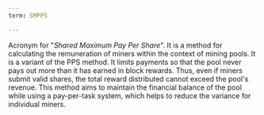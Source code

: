 ```yaml
---
term: SMPPS

---
```

Acronym for "*Shared Maximum Pay Per Share*". It is a method for calculating the remuneration of miners within the context of mining pools. It is a variant of the PPS method. It limits payments so that the pool never pays out more than it has earned in block rewards. Thus, even if miners submit valid shares, the total reward distributed cannot exceed the pool's revenue. This method aims to maintain the financial balance of the pool while using a pay-per-task system, which helps to reduce the variance for individual miners.